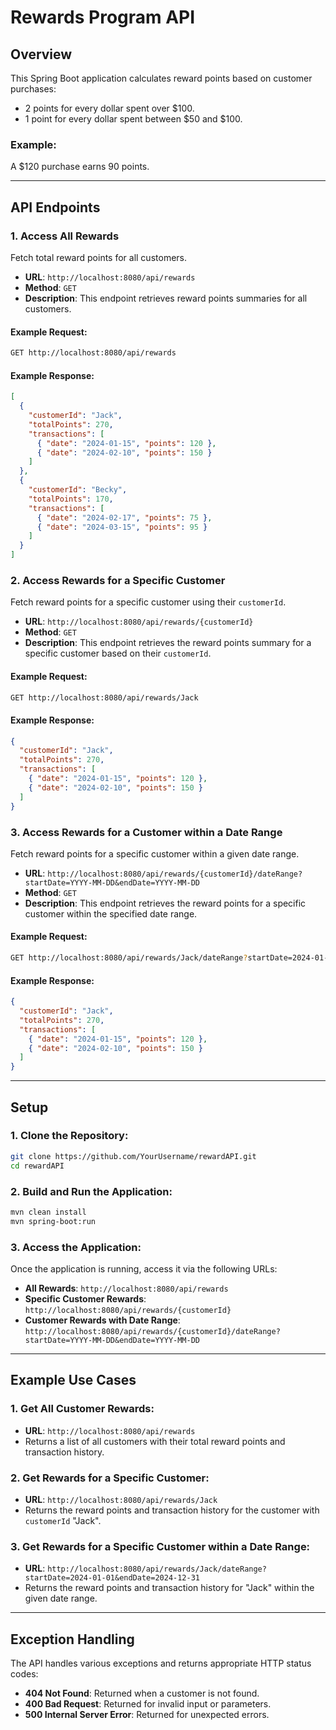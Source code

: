   

# Rewards Program API

## Overview
This Spring Boot application calculates reward points based on customer purchases:
- 2 points for every dollar spent over $100.
- 1 point for every dollar spent between $50 and $100.
  
### Example:
A $120 purchase earns 90 points.

---

## API Endpoints

### 1. **Access All Rewards**
Fetch total reward points for all customers.

- **URL**: `http://localhost:8080/api/rewards`
- **Method**: `GET`
- **Description**: This endpoint retrieves reward points summaries for all customers.

#### Example Request:
```bash
GET http://localhost:8080/api/rewards
```

#### Example Response:
```json
[
  {
    "customerId": "Jack",
    "totalPoints": 270,
    "transactions": [
      { "date": "2024-01-15", "points": 120 },
      { "date": "2024-02-10", "points": 150 }
    ]
  },
  {
    "customerId": "Becky",
    "totalPoints": 170,
    "transactions": [
      { "date": "2024-02-17", "points": 75 },
      { "date": "2024-03-15", "points": 95 }
    ]
  }
]
```

### 2. **Access Rewards for a Specific Customer**
Fetch reward points for a specific customer using their `customerId`.

- **URL**: `http://localhost:8080/api/rewards/{customerId}`
- **Method**: `GET`
- **Description**: This endpoint retrieves the reward points summary for a specific customer based on their `customerId`.

#### Example Request:
```bash
GET http://localhost:8080/api/rewards/Jack
```

#### Example Response:
```json
{
  "customerId": "Jack",
  "totalPoints": 270,
  "transactions": [
    { "date": "2024-01-15", "points": 120 },
    { "date": "2024-02-10", "points": 150 }
  ]
}
```

### 3. **Access Rewards for a Customer within a Date Range**
Fetch reward points for a specific customer within a given date range.

- **URL**: `http://localhost:8080/api/rewards/{customerId}/dateRange?startDate=YYYY-MM-DD&endDate=YYYY-MM-DD`
- **Method**: `GET`
- **Description**: This endpoint retrieves the reward points for a specific customer within the specified date range.

#### Example Request:
```bash
GET http://localhost:8080/api/rewards/Jack/dateRange?startDate=2024-01-01&endDate=2024-12-31
```

#### Example Response:
```json
{
  "customerId": "Jack",
  "totalPoints": 270,
  "transactions": [
    { "date": "2024-01-15", "points": 120 },
    { "date": "2024-02-10", "points": 150 }
  ]
}
```

---

## Setup

### 1. Clone the Repository:
```bash
git clone https://github.com/YourUsername/rewardAPI.git
cd rewardAPI
```

### 2. Build and Run the Application:
```bash
mvn clean install
mvn spring-boot:run
```

### 3. Access the Application:
Once the application is running, access it via the following URLs:
- **All Rewards**: `http://localhost:8080/api/rewards`
- **Specific Customer Rewards**: `http://localhost:8080/api/rewards/{customerId}`
- **Customer Rewards with Date Range**: `http://localhost:8080/api/rewards/{customerId}/dateRange?startDate=YYYY-MM-DD&endDate=YYYY-MM-DD`

---

## Example Use Cases

### 1. Get All Customer Rewards:
- **URL**: `http://localhost:8080/api/rewards`
- Returns a list of all customers with their total reward points and transaction history.

### 2. Get Rewards for a Specific Customer:
- **URL**: `http://localhost:8080/api/rewards/Jack`
- Returns the reward points and transaction history for the customer with `customerId` "Jack".

### 3. Get Rewards for a Specific Customer within a Date Range:
- **URL**: `http://localhost:8080/api/rewards/Jack/dateRange?startDate=2024-01-01&endDate=2024-12-31`
- Returns the reward points and transaction history for "Jack" within the given date range.

---

## Exception Handling

The API handles various exceptions and returns appropriate HTTP status codes:

- **404 Not Found**: Returned when a customer is not found.
- **400 Bad Request**: Returned for invalid input or parameters.
- **500 Internal Server Error**: Returned for unexpected errors.

 


